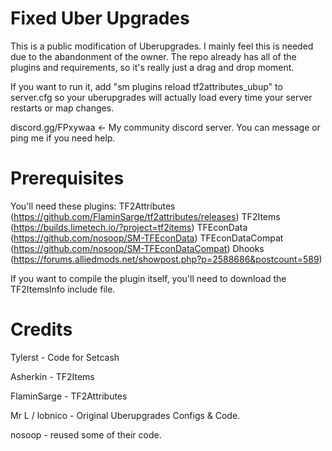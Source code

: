 # Fixed Uber Upgrades
This is a public modification of Uberupgrades. I mainly feel this is needed due to the abandonment of the owner.
The repo already has all of the plugins and requirements, so it's really just a drag and drop moment.

If you want to run it, add "sm plugins reload tf2attributes_ubup" to server.cfg so your uberupgrades will actually load every time your server restarts or map changes.

discord.gg/FPxywaa <- My community discord server. You can message or ping me if you need help.

# Prerequisites
You'll need these plugins:
TF2Attributes (https://github.com/FlaminSarge/tf2attributes/releases)
TF2Items (https://builds.limetech.io/?project=tf2items)
TFEconData (https://github.com/nosoop/SM-TFEconData)
TFEconDataCompat (https://github.com/nosoop/SM-TFEconDataCompat)
Dhooks (https://forums.alliedmods.net/showpost.php?p=2588686&postcount=589)

If you want to compile the plugin itself, you'll need to download the TF2ItemsInfo include file.

# Credits
Tylerst - Code for Setcash

Asherkin - TF2Items

FlaminSarge - TF2Attributes

Mr L / lobnico - Original Uberupgrades Configs & Code.

nosoop - reused some of their code.
